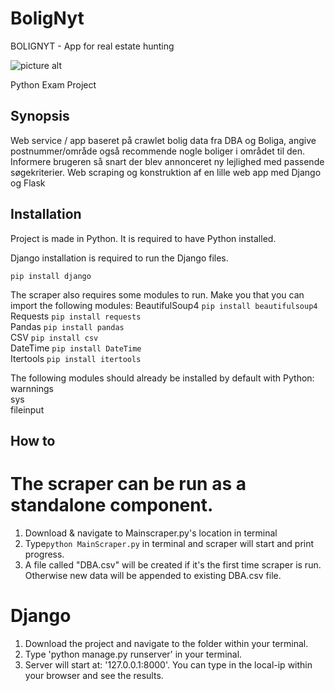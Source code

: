 # BoligNyt
BOLIGNYT - App for real estate hunting


![picture alt](http://ambitionplacements.com/wp-content/uploads/2015/06/real-estate-banner.jpg)


Python Exam Project


## Synopsis
Web service / app baseret på crawlet bolig data fra DBA og Boliga, angive postnummer/område også recommende nogle boliger i området til den. Informere brugeren så snart der blev annonceret ny lejlighed med passende søgekriterier. Web scraping og konstruktion af en lille web app med Django og Flask



## Installation
Project is made in Python. It is required to have Python installed.  

Django installation is required to run the Django files.   

`pip install django`  

The scraper also requires some modules to run. Make you that you can import the following modules:
BeautifulSoup4  `pip install beautifulsoup4`     
Requests        `pip install requests`  
Pandas          `pip install pandas`  
CSV             `pip install csv`  
DateTime        `pip install DateTime`  
Itertools       `pip install itertools`  

The following modules should already be installed by default with Python:
warnnings  
sys  
fileinput  


## How to 
# The scraper can be run as a standalone component.  
1. Download & navigate to Mainscraper.py's location in terminal
2. Type`python MainScraper.py` in terminal and scraper will start and print progress.
3. A file called "DBA.csv" will be created if it's the first time scraper is run. Otherwise new data will be appended to existing DBA.csv file.  

# Django  
1. Download the project and navigate to the folder within your terminal.
2. Type 'python manage.py runserver' in your terminal.
3. Server will start at: '127.0.0.1:8000'. You can type in the local-ip within your browser and see the results.



